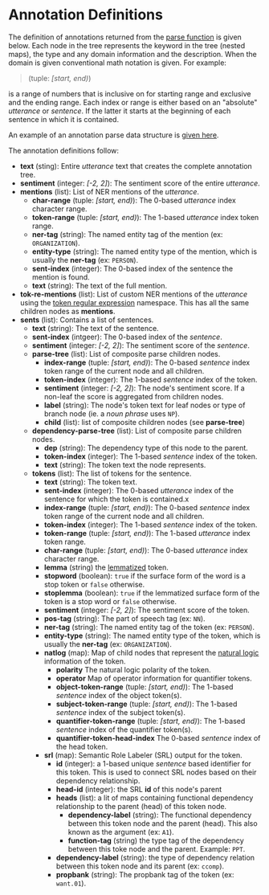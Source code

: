 # Annotation Definitions

The definition of annotations returned from the
[parse function](https://plandes.github.io/clj-nlp-parse/codox/zensols.nlparse.parse.html#var-parse) is
given below.  Each node in the tree represents the keyword in the tree (nested
maps), the type and any domain information and the description.  When the
domain is given conventional math notation is given.  For example:

> (tuple: *[start, end)*)

is a range of numbers that is inclusive on for starting range and exclusive and
the ending range.  Each index or range is either based on an "absolute"
_utterance_ or _sentence_.  If the latter it starts at the beginning of each
sentence in which it is contained.

An example of an annotation parse data structure
is [given here](example-parse.md).

The annotation definitions follow:


* **text** (sting): Entire _utterance_ text that creates the complete annotation
  tree.
* **sentiment** (integer: *[-2, 2]*): The sentiment score of the entire
  _utterance_.
* **mentions** (list): List of NER mentions of the _utterance_.
  * **char-range** (tuple: *[start, end)*): The 0-based _utterance_ index
	character range.
  * **token-range** (tuple: *[start, end)*): The 1-based _utterance_ index
	token range.
  * **ner-tag** (string): The named entity tag of the mention (ex:
    `ORGANIZATION`).
  * **entity-type** (string): The named entity type of the mention, which is
	usually the **ner-tag** (ex: `PERSON`).
  * **sent-index** (integer): The 0-based index of the sentence the mention
	is found.
  * **text** (string): The text of the full mention.
* **tok-re-mentions** (list): List of custom NER mentions of the _utterance_
  using the
  [token regular expression](https://plandes.github.io/clj-nlp-parse/codox/zensols.nlparse.tok-re.html) namespace.
  This has all the same children nodes as **mentions**.
* **sents** (list): Contains a list of sentences.
  * **text** (string): The text of the sentence.
  * **sent-index** (intgeer): The 0-based index of the _sentence_.
  * **sentiment** (integer: *[-2, 2]*): The sentiment score of the _sentence_.
  * **parse-tree** (list): List of composite parse children nodes.
	* **index-range** (tuple: *[start, end)*): The 0-based _sentence_ index
	token range of the current node and all children.
	* **token-index** (integer): The 1-based _sentence_ index of the token.
	* **sentiment** (integer: *[-2, 2]*): The node's sentiment score.  If a
	  non-leaf the score is aggregated from children nodes.
	* **label** (string): The node's token text for leaf nodes or type of
	  branch node (ie. a *noun phrase* uses `NP`).
	* **child** (list): list of composite children nodes (see **parse-tree**)
  * **dependency-parse-tree** (list): List of composite parse children nodes.
	* **dep** (string): The dependency type of this node to the parent.
	* **token-index** (integer): The 1-based _sentence_ index of the token.
	* **text** (string): The token text the node represents.
  * **tokens** (list): The list of tokens for the sentence.
	* **text** (string): The token text.
	* **sent-index** (integer): The 0-based _utterance_ index of the sentence
	  for which the token is contained.x
	* **index-range** (tuple: *[start, end)*): The 0-based _sentence_ index
	token range of the current node and all children.
	* **token-index** (integer): The 1-based _sentence_ index of the token.
	* **token-range** (tuple: *[start, end)*): The 1-based _utterance_ index
	  token range.
	* **char-range** (tuple: *[start, end)*): The 0-based _utterance_ index
	character range.
	* **lemma** (string)
	  the [lemmatized](https://en.wikipedia.org/wiki/Lemmatisation) token.
	* **stopword** (boolean): `true` if the surface form of the word is a stop
      token or `false` otherwise.
	* **stoplemma** (boolean): `true` if the lemmatized surface form of the
      token is a stop word or `false` otherwise.
	* **sentiment** (integer: *[-2, 2]*): The sentiment score of the token.
	* **pos-tag** (string): The part of speech tag (ex: `NN`).
	* **ner-tag** (string): The named entity tag of the token (ex: `PERSON`).
	* **entity-type** (string): The named entity type of the token, which is
	  usually the **ner-tag** (ex: `ORGANIZATION`).
	* **natlog** (map): Map of child nodes that represent
	  the [natural logic](https://stanfordnlp.github.io/CoreNLP/natlog.html)
	  information of the token.
	  * **polarity** The natural logic polarity of the token.
	  * **operator** Map of operator information for quantifier tokens.
	  * **object-token-range** (tuple: *[start, end)*): The 1-based
		_sentence_ index of the object token(s).
	  * **subject-token-range** (tuple: *[start, end)*): The 1-based
		_sentence_ index of the subject token(s).
	  * **quantifier-token-range** (tuple: *[start, end)*): The 1-based
		_sentence_ index of the quantifier token(s).
	  * **quantifier-token-head-index** The 0-based _sentence_ index of the
		head token.
	* **srl** (map): Semantic Role Labeler (SRL) output for the token.
	  * **id** (integer): a 1-based unique _sentence_ based identifier for
		this token.  This is used to connect SRL nodes based on their
		dependency relationship.
	  * **head-id** (integer): the SRL **id** of this node's parent
	  * **heads** (list): a lit of maps containing functional dependency
		relationship to the parent (head) of this token node.
		* **dependency-label** (string): The functional dependency between
		  this token node and the parent (head).  This also known as the
		  argument (ex: `A1`).
		* **function-tag** (string) the type tag of the dependency between
		  this toke node and the parent.  Example: `PPT`.
	  * **dependency-label** (string): the type of dependency relation
		between this token node and its parent (ex: `ccomp`).
	  * **propbank** (string): The propbank tag of the token (ex: `want.01`).
